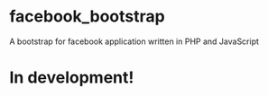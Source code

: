 # facebook_bootstrap
A bootstrap for facebook application written in PHP and JavaScript

# In development!
